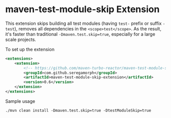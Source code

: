 # maven-test-module-skip Extension

This extension skips building all test modules (having `test-` prefix or suffix `-test`), removes all dependencies
in the `<scope>test</scope>`. As the result, it's faster than traditional `-Dmaven.test.skip=true`, especially for a
large scale projects.

To set up the extension
```xml
<extensions>
    <extension>
        <!-- https://github.com/maven-turbo-reactor/maven-test-module-skip-extension -->
        <groupId>com.github.seregamorph</groupId>
        <artifactId>maven-test-module-skip-extension</artifactId>
        <version>0.6</version>
    </extension>
</extensions>
```

Sample usage
```shell
./mvn clean install -Dmaven.test.skip=true -DtestModuleSkip=true
```
